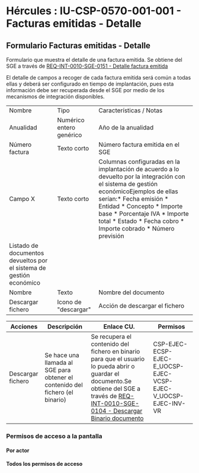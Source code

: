 # Hércules : IU\-CSP\-0570\-001\-001 \- Facturas emitidas \- Detalle



## Formulario Facturas emitidas \- Detalle

Formulario que muestra el detalle de una factura emitida. Se obtiene del SGE a través de [REQ\-INT\-0010\-SGE\-0151 \- Detalle factura emitida](/hercules/sgi-sistema-de-gestion-de-investigacion/requisitos-y-analisis-funcional/analisis-funcional-sgi-hercules/gen-aspectos-generales/int-requisitos-de-integracion/req-int-0010-sge-integracion-con-sistema-de-gestion-economica/req-int-0010-sge-0151-detalle-factura-emitida.md "/hercules/sgi-sistema-de-gestion-de-investigacion/requisitos-y-analisis-funcional/analisis-funcional-sgi-hercules/gen-aspectos-generales/int-requisitos-de-integracion/req-int-0010-sge-integracion-con-sistema-de-gestion-economica/req-int-0010-sge-0151-detalle-factura-emitida.md")

El detalle de campos a recoger de cada factura emitida será común a todas ellas y deberá ser configurado en tiempo de implantación, pues esta información debe ser recuperada desde el SGE por medio de los mecanismos de integración disponibles.



|  | | |
| --- | --- | --- |
| Nombre | Tipo | Características / Notas |
| Anualidad | Numérico entero genérico | Año de la anualidad |
| Número factura | Texto corto | Número factura emitida en el SGE |
| Campo X | Texto corto | Columnas configuradas en la implantación de acuerdo a lo devuelto por la integración con el sistema de gestión económicoEjemplos de ellas serían:* Fecha emisión * Entidad * Concepto * Importe base * Porcentaje IVA * Importe total * Estado * Fecha cobro * Importe cobrado * Número previsión |
| Listado de documentos devueltos por el sistema de gestión económico | | |
| Nombre | Texto | Nombre del documento |
| Descargar fichero | Icono de "descargar" | Acción de descargar el fichero |



| Acciones | Descripción | Enlace CU. | Permisos |
| --- | --- | --- | --- |
| Descargar fichero | Se hace una llamada al SGE para obtener el contenido del fichero (el binario) | Se recupera el contenido del fichero en binario para que el usuario lo pueda abrir o guardar el documento.Se obtiene del SGE a través de [REQ\-INT\-0010\-SGE\-0104 \- Descargar Binario documento](/hercules/sgi-sistema-de-gestion-de-investigacion/requisitos-y-analisis-funcional/analisis-funcional-sgi-hercules/gen-aspectos-generales/int-requisitos-de-integracion/req-int-0010-sge-integracion-con-sistema-de-gestion-economica/req-int-0010-sge-0104-descargar-binario-documento.md "/hercules/sgi-sistema-de-gestion-de-investigacion/requisitos-y-analisis-funcional/analisis-funcional-sgi-hercules/gen-aspectos-generales/int-requisitos-de-integracion/req-int-0010-sge-integracion-con-sistema-de-gestion-economica/req-int-0010-sge-0104-descargar-binario-documento.md") | CSP\-EJEC\-ECSP\-EJEC\-E\_UOCSP\-EJEC\-VCSP\-EJEC\-V\_UOCSP\-EJEC\-INV\-VR |

### Permisos de acceso a la pantalla

#### Por actor

#### Todos los permisos de acceso

  
  
  
  
  
  





